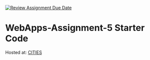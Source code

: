 [![Review Assignment Due Date](https://classroom.github.com/assets/deadline-readme-button-24ddc0f5d75046c5622901739e7c5dd533143b0c8e959d652212380cedb1ea36.svg)](https://classroom.github.com/a/7kKA03Up)
# WebApps-Assignment-5 Starter Code

Hosted at: [CITIES](https://44-563-webapps-f23.github.io/44563-webapps-f23-assignment5-Akhil2402/cities.html)
